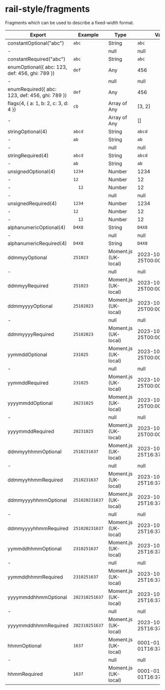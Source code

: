 # rail-style/fragments

Fragments which can be used to describe a fixed-width format.

| Export                                         | Example        | Type                 | Value                     |
|------------------------------------------------|----------------|----------------------|---------------------------|
| constantOptional("abc")                        | `abc`          | String               | `abc`                     |
| -                                              | `   `          | null                 | null                      |
| constantRequired("abc")                        | `abc`          | String               | `abc`                     |
| enumOptional({ abc: 123, def: 456, ghi: 789 }) | `def`          | Any                  | 456                       |
| -                                              | `   `          | null                 | null                      |
| enumRequired({ abc: 123, def: 456, ghi: 789 }) | `def`          | Any                  | 456                       |
| flags(4, { a: 1, b: 2, c: 3, d: 4 })           | `cb  `         | Array of Any         | [3, 2]                    |
| -                                              | `    `         | Array of Any         | []                        |
| stringOptional(4)                              | `abcd`         | String               | `abcd`                    |
| -                                              | `ab  `         | String               | `ab`                      |
| -                                              | `    `         | null                 | null                      |
| stringRequired(4)                              | `abcd`         | String               | `abcd`                    |
| -                                              | `ab  `         | String               | `ab`                      |
| unsignedOptional(4)                            | `1234`         | Number               | 1234                      |
| -                                              | `12  `         | Number               | 12                        |
| -                                              | `  12`         | Number               | 12                        |
| -                                              | `    `         | null                 | null                      |
| unsignedRequired(4)                            | `1234`         | Number               | 1234                      |
| -                                              | `12  `         | Number               | 12                        |
| -                                              | `  12`         | Number               | 12                        |
| alphanumericOptional(4)                        | `D4X8`         | String               | `D4X8`                    |
| -                                              | `    `         | null                 | null                      |
| alphanumericRequired(4)                        | `D4X8`         | String               | `D4X8`                    |
| ddmmyyOptional                                 | `251023`       | Moment.js (UK-local) | 2023-10-25T00:00:00+01:00 |
| -                                              | `      `       | null                 | null                      |
| ddmmyyRequired                                 | `251023`       | Moment.js (UK-local) | 2023-10-25T00:00:00+01:00 |
| ddmmyyyyOptional                               | `25102023`     | Moment.js (UK-local) | 2023-10-25T00:00:00+01:00 |
| -                                              | `        `     | null                 | null                      |
| ddmmyyyyRequired                               | `25102023`     | Moment.js (UK-local) | 2023-10-25T00:00:00+01:00 |
| yymmddOptional                                 | `231025`       | Moment.js (UK-local) | 2023-10-25T00:00:00+01:00 |
| -                                              | `      `       | null                 | null                      |
| yymmddRequired                                 | `231025`       | Moment.js (UK-local) | 2023-10-25T00:00:00+01:00 |
| yyyymmddOptional                               | `20231025`     | Moment.js (UK-local) | 2023-10-25T00:00:00+01:00 |
| -                                              | `        `     | null                 | null                      |
| yyyymmddRequired                               | `20231025`     | Moment.js (UK-local) | 2023-10-25T00:00:00+01:00 |
| ddmmyyhhmmOptional                             | `2510231637`   | Moment.js (UK-local) | 2023-10-25T16:37:00+01:00 |
| -                                              | `      `       | null                 | null                      |
| ddmmyyhhmmRequired                             | `2510231637`   | Moment.js (UK-local) | 2023-10-25T16:37:00+01:00 |
| ddmmyyyyhhmmOptional                           | `251020231637` | Moment.js (UK-local) | 2023-10-25T16:37:00+01:00 |
| -                                              | `        `     | null                 | null                      |
| ddmmyyyyhhmmRequired                           | `251020231637` | Moment.js (UK-local) | 2023-10-25T16:37:00+01:00 |
| yymmddhhmmOptional                             | `2310251637`   | Moment.js (UK-local) | 2023-10-25T16:37:00+01:00 |
| -                                              | `      `       | null                 | null                      |
| yymmddhhmmRequired                             | `2310251637`   | Moment.js (UK-local) | 2023-10-25T16:37:00+01:00 |
| yyyymmddhhmmOptional                           | `202310251637` | Moment.js (UK-local) | 2023-10-25T16:37:00+01:00 |
| -                                              | `        `     | null                 | null                      |
| yyyymmddhhmmRequired                           | `202310251637` | Moment.js (UK-local) | 2023-10-25T16:37:00+01:00 |
| hhmmOptional                                   | `1637`         | Moment.js (UK-local) | 0001-01-01T16:37:00+01:00 |
| -                                              | `        `     | null                 | null                      |
| hhmmRequired                                   | `1637`         | Moment.js (UK-local) | 0001-01-01T16:37:00+01:00 |
